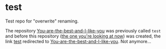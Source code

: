 test
====

Test repo for "overwrite" renaming.

The repository [You-are-the-best-and-I-like-you](https://github.com/doekman/You-are-the-best-and-I-like-you) was previously called `test` and before this repository ([the one you're looking at now](https://github.com/doekman/test)) was created, the link [test](https://github.com/doekman/test) redirected to [You-are-the-best-and-I-like-you](https://github.com/doekman/You-are-the-best-and-I-like-you). Not anymore...

